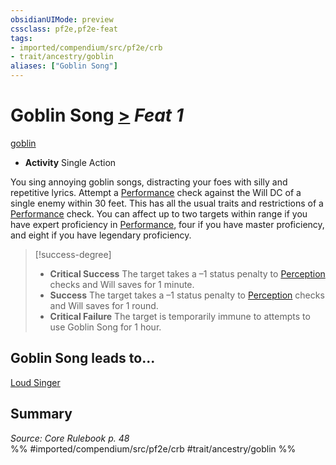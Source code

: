 ```yaml
---
obsidianUIMode: preview
cssclass: pf2e,pf2e-feat
tags:
- imported/compendium/src/pf2e/crb
- trait/ancestry/goblin
aliases: ["Goblin Song"]
---
```

# Goblin Song  [>](chapter-9-playing-the-game.md#Actions "Single Action") *Feat 1*  
[goblin](goblin.md)  

- **Activity** Single Action

You sing annoying goblin songs, distracting your foes with silly and repetitive lyrics. Attempt a [Performance](../skills.md#Performance) check against the Will DC of a single enemy within 30 feet. This has all the usual traits and restrictions of a [Performance](../skills.md#Performance) check. You can affect up to two targets within range if you have expert proficiency in [Performance](../skills.md#Performance), four if you have master proficiency, and eight if you have legendary proficiency.

> [!success-degree] 
> - **Critical Success** The target takes a –1 status penalty to [Perception](../skills.md#Perception) checks and Will saves for 1 minute.
> - **Success** The target takes a –1 status penalty to [Perception](../skills.md#Perception) checks and Will saves for 1 round.
> - **Critical Failure** The target is temporarily immune to attempts to use Goblin Song for 1 hour.

## Goblin Song leads to...

[Loud Singer](loud-singer-apg.md)

## Summary

*Source: Core Rulebook p. 48*  
%% #imported/compendium/src/pf2e/crb #trait/ancestry/goblin %%